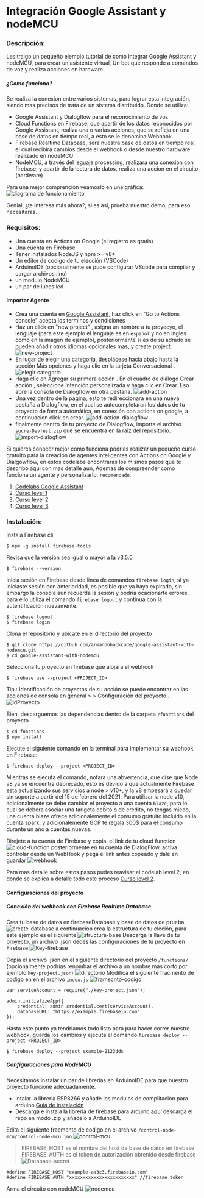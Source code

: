# Integración Google Assistant y nodeMCU
### Descripción: 
Les traigo un pequeño ejemplo tutorial de como integrar Google Assistant y nodeMCU, para crear un asistente virtual, Un bot que responde a comandos de voz y realiza acciones en hardware. 
#####  ¿Como  funciona?
Se realiza la conexion entre varios sistemas, para lograr esta integración, siendo mas precisos de trata de un sistema distribuido. Donde se utiliza:
 * Google Assistant y Dialogflow para el reconocimiento de voz
 * Cloud Functions en Firebase, que apartir de los datos reconocidos por Google Assistant, realiza una o varias acciones, que se refleja en una base de datos en tiempo real, a esto se le denomina Webhook.
 * Firebase Realtime Database, sera nuestra base de datos en tiempo real, el cual recibira cambios desde el webhook o desde nuestro hardware realizado en nodeMCU
 * NodeMCU, a través del leguaje processing, realizara una conexión con firebase, y apartir de la lectura de datos, realiza una accion en el circuito (hardware)
 
Para una mejor comprención veamoslo en una gráfica: 
![diagrama de funcionamiento](https://github.com/armandohackcode/google-assistant-with-nodemcu/blob/developer/img/diagrama-funcional-google-assistant-con-nodemcu.png?raw=true)

Genial, ¿te interesa más ahora?, si es así, prueba nuestro demo; para eso necesitaras.
### Requisitos:
* Una cuenta en Actions on Google (el registro es gratis)
* Una cuenta en Firebase
* Tener instalados NodeJS y npm >= v8* 
* Un editor de codigo de tu elección (VSCode)
* ArduinoIDE  (opcionalmente se pude configurar VScode para compilar y cargar archivos .ino)
* un modulo NodeMCU
* un par de luces led
#### Importar Agente
* Crea una cuenta en [Google Assistant](https://developers.google.com/assistant), haz click en "Go to Actions console" acepta los terminos y condiciones
* Haz un click en "new project" , asigna un nombre a tu proyecyo, el lenguaje (para este ejemplo el lenguaje es en `español` y no en ingles como en la imagen de ejemplo), posteriormente si es de su adrado se pueden añadir otros idiomas opcionales mas, y create project.
![new-project](https://codelabs.developers.google.com/codelabs/actions-1/img/f91664aa75c4a5f5.png)
* En lugar de elegir una categoría, desplácese hacia abajo hasta la sección Más opciones y haga clic en la tarjeta Conversacional .
![elegir categoria](https://codelabs.developers.google.com/codelabs/actions-1/img/4241cbc92f5c6b42.png)
* Haga clic en Agregar su primera acción . En el cuadro de diálogo Crear acción , seleccione Intención personalizada y haga clic en Crear. Eso abre la consola de Dialogflow en otra pestaña.
![add-action](https://codelabs.developers.google.com/codelabs/actions-1/img/baee8f25a1165377.png)
* Una vez dentro de la pagina,  esto te redireccionara en una nueva pestaña a Dialogflow, en el cual se autocompletaran los datos de tu proyecto de forma automática, en conexión con actions on google, a continuacion click en crear.
![add-action-dialogflow](https://codelabs.developers.google.com/codelabs/actions-1/img/283b838d7220938c.png)
* finalmente dentro de tu proyecto de Dialogflow, importa el archivo `sucre-Devfest.zip` que se encuentra en la raiz del repositorio.
![import-dialogflow](https://codelabs.developers.google.com/codelabs/actions-2/img/fa48f4fdf201bac5.png)

Si quieres conocer mejor como funciona podrias realizar un pequeño curso gratuito  para la creación de agentes inteligentes con Actions on Google y Dialgowflow, en estos codelabs encontraras los mismos pasos que te describo aqui con mas detalle aún, Ademas de compreender como funciona un agente y personalizarlo. `recomendado`.
1. [Codelabs Google Assistant](https://developers.google.com/actions/codelabs/)
2. [Curso level 1](https://codelabs.developers.google.com/codelabs/actions-1/#0)
3. [Curso level 2](https://codelabs.developers.google.com/codelabs/actions-2/#0)
4. [Curso level 3](https://codelabs.developers.google.com/codelabs/actions-3/#0)

### Instalación:
Instala Firebase cli
```
$ npm -g install firebase-tools
```
Revisa que la versión sea igual o mayor a la v3.5.0
```
$ firebase --version
```
Inicia sesión en Firebase desde linea de comandos `firebase login`, si ya iniciaste sesión con anterioridad, es posible que ya haya expirado, sin embargo la consola aun recuerda la sesión y podria ocacionarte errores. para ello utiliza el comando  `firebase logout` y continua con la autentificación nuevamente.
```
$ firebase logout
$ firebase login
```
Clona el repositorio y ubicate en el directorio del proyecto
```
$ git clone https://github.com/armandohackcode/google-assistant-with-nodemcu.git
$ cd google-assistant-with-nodemcu
```
Selecciona tu proyecto en firebase que alojara el webhook 
```
$ firebase use --project <PROJECT_ID>
```
Tip : Identificación de proyectos de su acción se puede encontrar en las acciones de consola en general > > Configuración del proyecto .
![IdProyecto](https://codelabs.developers.google.com/codelabs/actions-2/img/aa9e12fea8d7d971.png)

Bien, descarguemos las dependencias dentro de la carpeta `/functions`  del proyecto
```
$ cd functions
$ npm install
```
Ejecute el siguiente comando en la terminal para implementar su webhook en Firebase:
```
$ firebase deploy --project <PROJECT_ID>
```
Mientras se ejecuta el comando, notara una abvertencia, que dise que Node v8 ya se encuentra deprecado, esto es devido a que actualmente Firebase esta actualizando sus servicios a node  > v10*, y la v8 empesará a quedar sin soporte a partir del 15 de febrero del 2021.
Para utilizar la node v10, adicionalmente se debe cambiar el proyecto a una cuenta `blaze`, para lo cual se debera asociar una tarigeta debito o de credito, no tengas miedo, una cuenta blaze ofrece adicionalemente el consumo gratuito incluido en la cuenta spark. y adicionalemente GCP te regala 300$ para el consumo durante un año a cuentas nuevas.

Direjete a tu  cuenta de Firebase y copia, el link de tu cloud function 
![cloud-function](https://codelabs.developers.google.com/codelabs/actions-2/img/7cd67643a3295f3c.png)
posteriormente en tu cuenta de DialogFlow, activa controlar desde un WebHook y pega el link antes copeado y dale en guardar
![webhook](https://codelabs.developers.google.com/codelabs/actions-2/img/d0b8040d536bf011.png)

Para mas detalle sobre estos pasos pudes reavisar el codelab level 2, en donde se explica a detalle todo este proceso [Curso level 2](https://codelabs.developers.google.com/codelabs/actions-2/#0).

#### Configuraciones del proyecto
##### Conexión del webhook con Firebase Realtime Database 
  Crea tu base de datos en  firebaseDatabase y base de datos de prueba
![create-database](https://koenig-media.raywenderlich.com/uploads/2018/03/09b-Rules-Test-Mode.png)
a continuación crea la estructura de tu eleción, para este ejemplo es el siguiente
![structura-base](https://github.com/armandohackcode/google-assistant-with-nodemcu/blob/developer/img/estructura-base.png?raw=true)
Descarga la llave de tu proyecto, un archivo .json dedes las configuraciones de tu proyecto en Firebase
![Key-firebase](https://miro.medium.com/max/3200/0*Cgq9b9BinVlDpRN9)

Copia el archivo .json en el siguiente directorio del proyecto `/functions/` (opcionalmente podrias renombar el archivo a un nombre mas corto por ejemplo `key-project.json`)
![directorio](https://github.com/armandohackcode/google-assistant-with-nodemcu/blob/developer/img/key-json.png?raw=true) 
Modifica el siguiente fracmento de codigo en en el archivo `index.js`
![framecnto-codigo](https://github.com/armandohackcode/google-assistant-with-nodemcu/blob/developer/img/codigo-key.png?raw=true)
```
var serviceAccount = require("./key-project.json");

admin.initializeApp({
    credential: admin.credential.cert(serviceAccount),
    databaseURL: "https://example.firebaseio.com"
});
```
Hasta este punto ya tendriamos todo listo para para hacer correr nuestro webhook, guarda los cambios y ejecuta el comando.`firebase deploy --project <PROJECT_ID>`
```
$ firebase deploy --project example-2123dds
```
 #####  Configuraciones para NodeMCU
 Necesitamos instalar un par de librerias en ArduinoIDE para que nuestro proyecto funcione adecuadamente.
 * Intalar la libreria ESP8266 y añade los modulos de complitación para arduino [Guía de instalación](https://aprendiendoarduino.wordpress.com/2017/09/13/programacion-esp8266-con-ide-arduino/)
 * Descarga e instala la libreria de firebase para arduino [aquí](https://github.com/FirebaseExtended/firebase-arduino) descarga el repo en modo .zip y añadelo a ArduinoIDE
 
Edita el siguiente fracmento de codigo en el archivo `/control-node-mcu/control-node-mcu.ino` 
![control-mcu](https://github.com/armandohackcode/google-assistant-with-nodemcu/blob/developer/img/cod-hots.png?raw=true)
> FIREBASE_HOST  es el nombre del host de base de datos en firebase
> FIREBASE_AUTH  es el token de autorización obtenido desde firebase 
![Database-secret](https://snappy.appypie.com/ckeditor/plugins/imageuploader/uploads/faqs//1339aa2434.png)
```
#define FIREBASE_HOST "example-aa3c3.firebaseio.com"
#define FIREBASE_AUTH "xxxxxxxxxxxxxxxxxxxxxxxx" //firebase token
```
Arma el circuito con nodeMCU 
![nodemcu](https://cdn-tienda.bricogeek.com/4392-thickbox_default/nodemcu-v3-esp8266.jpg)














 







